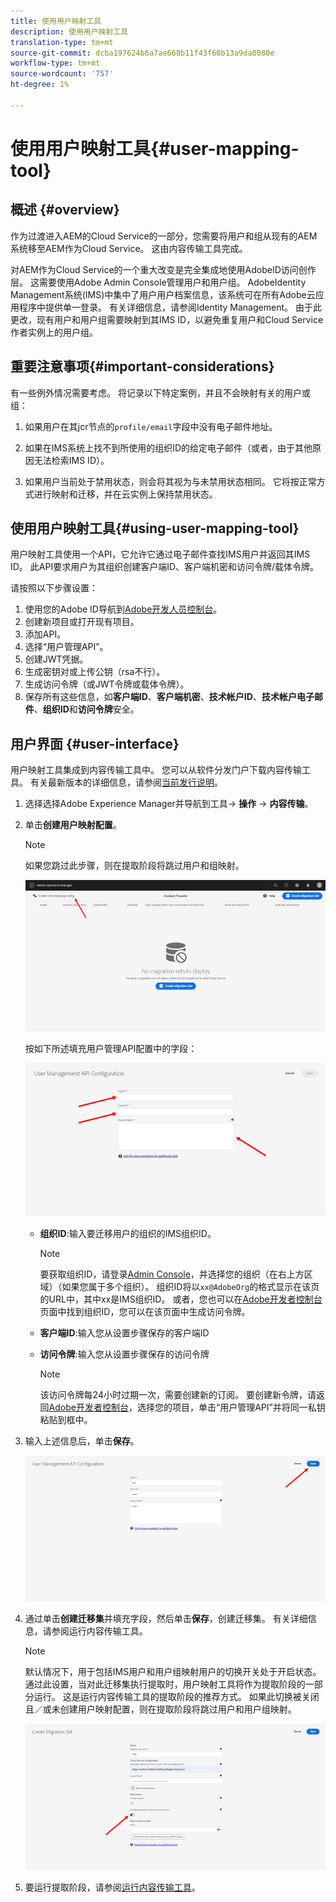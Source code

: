 ```yaml
---
title: 使用用户映射工具
description: 使用用户映射工具
translation-type: tm+mt
source-git-commit: dcba197624b6a7ae668b11f43f60b13a9da0080e
workflow-type: tm+mt
source-wordcount: '757'
ht-degree: 1%

---
```



# 使用用户映射工具{#user-mapping-tool}

## 概述 {#overview}

作为过渡进入AEM的Cloud Service的一部分，您需要将用户和组从现有的AEM系统移至AEM作为Cloud Service。 这由内容传输工具完成。

对AEM作为Cloud Service的一个重大改变是完全集成地使用AdobeID访问创作层。  这需要使用Adobe Admin Console管理用户和用户组。 AdobeIdentity Management系统(IMS)中集中了用户用户档案信息，该系统可在所有Adobe云应用程序中提供单一登录。 有关详细信息，请参阅Identity Management。 由于此更改，现有用户和用户组需要映射到其IMS ID，以避免重复用户和Cloud Service作者实例上的用户组。

## 重要注意事项{#important-considerations}

有一些例外情况需要考虑。 将记录以下特定案例，并且不会映射有关的用户或组：

1. 如果用户在其jcr节点的`profile/email`字段中没有电子邮件地址。

1. 如果在IMS系统上找不到所使用的组织ID的给定电子邮件（或者，由于其他原因无法检索IMS ID）。

1. 如果用户当前处于禁用状态，则会将其视为与未禁用状态相同。  它将按正常方式进行映射和迁移，并在云实例上保持禁用状态。

## 使用用户映射工具{#using-user-mapping-tool}

用户映射工具使用一个API，它允许它通过电子邮件查找IMS用户并返回其IMS ID。 此API要求用户为其组织创建客户端ID、客户端机密和访问令牌/载体令牌。

请按照以下步骤设置：

1. 使用您的Adobe ID导航到[Adobe开发人员控制台](https://console.adobe.io)。
1. 创建新项目或打开现有项目。
1. 添加API。
1. 选择“用户管理API”。
1. 创建JWT凭据。
1. 生成密钥对或上传公钥（rsa不行）。
1. 生成访问令牌（或JWT令牌或载体令牌）。
1. 保存所有这些信息，如&#x200B;**客户端ID**、**客户端机密**、**技术帐户ID**、**技术帐户电子邮件**、**组织ID**&#x200B;和&#x200B;**访问令牌**&#x200B;安全。

## 用户界面 {#user-interface}

用户映射工具集成到内容传输工具中。 您可以从软件分发门户下载内容传输工具。 有关最新版本的详细信息，请参阅[当前发行说明](/help/release-notes/release-notes-cloud/release-notes-current.md)。

1. 选择选择Adobe Experience Manager并导航到工具-> **操作** -> **内容传输**。
1. 单击&#x200B;**创建用户映射配置**。

   >[!NOTE]
   >如果您跳过此步骤，则在提取阶段将跳过用户和组映射。

   ![图像](/help/move-to-cloud-service/content-transfer-tool/assets-user-mapping/user-mapping-1.png)

   按如下所述填充用户管理API配置中的字段：

   ![图像](/help/move-to-cloud-service/content-transfer-tool/assets-user-mapping/user-mapping-2.png)

   * **组织ID**:输入要迁移用户的组织的IMS组织ID。

      >[!NOTE]
      >要获取组织ID，请登录[Admin Console](https://adminconsole.adobe.com/)，并选择您的组织（在右上方区域）（如果您属于多个组织）。 组织ID将以`xx@AdobeOrg`的格式显示在该页的URL中，其中xx是IMS组织ID。  或者，您也可以在[Adobe开发者控制台](https://console.adobe.io)页面中找到组织ID，您可以在该页面中生成访问令牌。

   * **客户端ID**:输入您从设置步骤保存的客户端ID

   * **访问令牌**:输入您从设置步骤保存的访问令牌

      >[!NOTE]
      >该访问令牌每24小时过期一次，需要创建新的订阅。 要创建新令牌，请返回[Adobe开发者控制台](https://console.adobe.io)，选择您的项目，单击“用户管理API”并将同一私钥粘贴到框中。

1. 输入上述信息后，单击&#x200B;**保存**。

   ![图像](/help/move-to-cloud-service/content-transfer-tool/assets-user-mapping/user-mapping-3.png)


1. 通过单击&#x200B;**创建迁移集**&#x200B;并填充字段，然后单击&#x200B;**保存**，创建迁移集。 有关详细信息，请参阅运行内容传输工具。

   >[!NOTE]
   >默认情况下，用于包括IMS用户和用户组映射用户的切换开关处于开启状态。 通过此设置，当对此迁移集执行提取时，用户映射工具将作为提取阶段的一部分运行。 这是运行内容传输工具的提取阶段的推荐方式。 如果此切换被关闭且／或未创建用户映射配置，则在提取阶段将跳过用户和用户组映射。

   ![图像](/help/move-to-cloud-service/content-transfer-tool/assets-user-mapping/user-mapping-4.png)

1. 要运行提取阶段，请参阅[运行内容传输工具](https://experienceleague.adobe.com/docs/experience-manager-cloud-service/moving/cloud-migration/content-transfer-tool/using-content-transfer-tool.html?lang=en#running-tool)。



